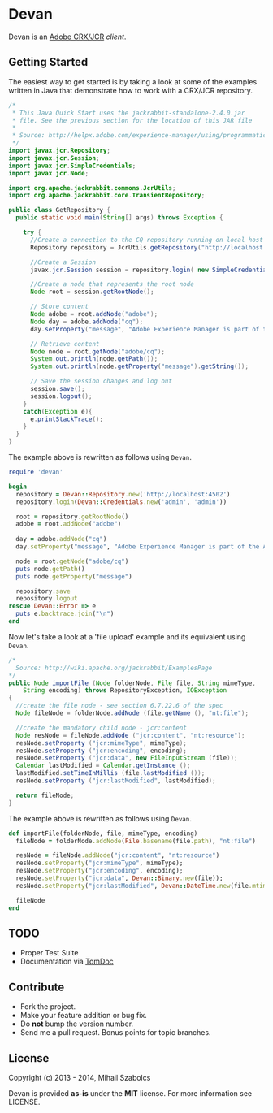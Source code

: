 Devan
=====
Devan is an [Adobe CRX/JCR](http://wem.help.adobe.com/enterprise/en_US/10-0/core/getting_started/overview.html) 
*client*.

Getting Started
---------------
The easiest way to get started is by taking a look at some of the examples written in Java that 
demonstrate how to work with a CRX/JCR repository.

```java
/*
 * This Java Quick Start uses the jackrabbit-standalone-2.4.0.jar
 * file. See the previous section for the location of this JAR file
 * 
 * Source: http://helpx.adobe.com/experience-manager/using/programmatically-accessing-cq-content-using.html
 */
import javax.jcr.Repository; 
import javax.jcr.Session; 
import javax.jcr.SimpleCredentials; 
import javax.jcr.Node; 

import org.apache.jackrabbit.commons.JcrUtils;
import org.apache.jackrabbit.core.TransientRepository; 

public class GetRepository { 
  public static void main(String[] args) throws Exception { 

    try { 
      //Create a connection to the CQ repository running on local host 
      Repository repository = JcrUtils.getRepository("http://localhost:4502/crx/server");

      //Create a Session
      javax.jcr.Session session = repository.login( new SimpleCredentials("admin", "admin".toCharArray())); 

      //Create a node that represents the root node
      Node root = session.getRootNode(); 

      // Store content 
      Node adobe = root.addNode("adobe"); 
      Node day = adobe.addNode("cq"); 
      day.setProperty("message", "Adobe Experience Manager is part of the Adobe Digital Marketing Suite!");

      // Retrieve content 
      Node node = root.getNode("adobe/cq"); 
      System.out.println(node.getPath()); 
      System.out.println(node.getProperty("message").getString()); 

      // Save the session changes and log out
      session.save(); 
      session.logout();
    }
    catch(Exception e){
      e.printStackTrace();
    }
  } 
}
```

The example above is rewritten as follows using `Devan`.

```ruby
require 'devan'

begin
  repository = Devan::Repository.new('http://localhost:4502')
  repository.login(Devan::Credentials.new('admin', 'admin'))

  root = repository.getRootNode()
  adobe = root.addNode("adobe")
  
  day = adobe.addNode("cq")
  day.setProperty("message", "Adobe Experience Manager is part of the Adobe Digital Marketing Suite!")

  node = root.getNode("adobe/cq")
  puts node.getPath()
  puts node.getProperty("message")

  repository.save
  repository.logout
rescue Devan::Error => e
  puts e.backtrace.join("\n")
end
```

Now let's take a look at a 'file upload' example and its equivalent using
`Devan`.

```java
/*
  Source: http://wiki.apache.org/jackrabbit/ExamplesPage
*/
public Node importFile (Node folderNode, File file, String mimeType,
    String encoding) throws RepositoryException, IOException
{
  //create the file node - see section 6.7.22.6 of the spec
  Node fileNode = folderNode.addNode (file.getName (), "nt:file");

  //create the mandatory child node - jcr:content
  Node resNode = fileNode.addNode ("jcr:content", "nt:resource");
  resNode.setProperty ("jcr:mimeType", mimeType);
  resNode.setProperty ("jcr:encoding", encoding);
  resNode.setProperty ("jcr:data", new FileInputStream (file));
  Calendar lastModified = Calendar.getInstance ();
  lastModified.setTimeInMillis (file.lastModified ());
  resNode.setProperty ("jcr:lastModified", lastModified);

  return fileNode;
}
```

The example above is rewritten as follows using `Devan`.

```ruby
def importFile(folderNode, file, mimeType, encoding)
  fileNode = folderNode.addNode(File.basename(file.path), "nt:file")

  resNode = fileNode.addNode("jcr:content", "nt:resource")
  resNode.setProperty("jcr:mimeType", mimeType);
  resNode.setProperty("jcr:encoding", encoding);
  resNode.setProperty("jcr:data", Devan::Binary.new(file));
  resNode.setProperty("jcr:lastModified", Devan::DateTime.new(file.mtime));

  fileNode
end
```

TODO
----
* Proper Test Suite
* Documentation via [TomDoc](http://tomdoc.org) 

Contribute
----------
* Fork the project.
* Make your feature addition or bug fix.
* Do **not** bump the version number.
* Send me a pull request. Bonus points for topic branches.

License
-------
Copyright (c) 2013 - 2014, Mihail Szabolcs

Devan is provided **as-is** under the **MIT** license. For more information see
LICENSE.
